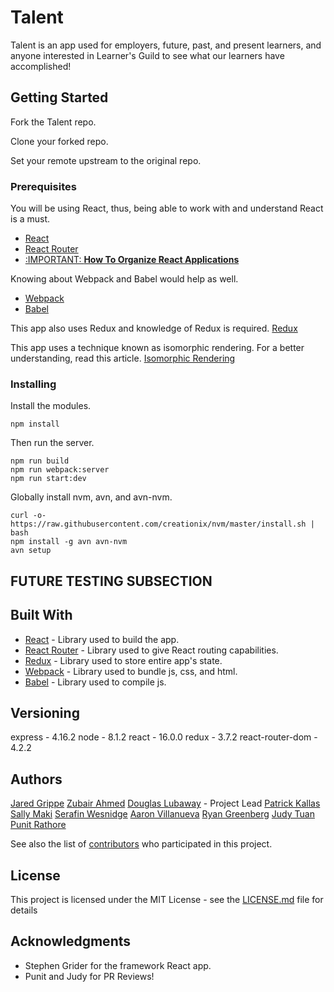 # Talent

Talent is an app used for employers, future, past, and present learners, and anyone interested in Learner's Guild to see what our learners have accomplished!

## Getting Started

Fork the Talent repo.

Clone your forked repo.

Set your remote upstream to the original repo.

### Prerequisites

You will be using React, thus, being able to work with and understand React is a must.

- [React](https://reactjs.org/tutorial/tutorial.html)
- [React Router](https://reacttraining.com/react-router/web/api/Redirect)
- [:IMPORTANT: **How To Organize React Applications**](https://medium.com/@dan_abramov/smart-and-dumb-components-7ca2f9a7c7d0)

Knowing about Webpack and Babel would help as well.
- [Webpack](https://www.youtube.com/watch?v=JdGnYNtuEtE&index=1&list=PLkEZWD8wbltnRp6nRR8kv97RbpcUdNawY)
- [Babel](http://babeljs.io/docs/setup/)

This app also uses Redux and knowledge of Redux is required.
  [Redux](https://redux.js.org/)

This app uses a technique known as isomorphic rendering. For a better understanding, read this article.
  [Isomorphic Rendering](https://medium.com/@phoebe.greig/headache-free-isomorphic-app-tutorial-react-js-react-router-node-js-ssr-with-state-and-es6-797a8d8e493a)

### Installing

Install the modules.

```
npm install
```

Then run the server.

```
npm run build
npm run webpack:server
npm run start:dev

```
Globally install nvm, avn, and avn-nvm.

```
curl -o- https://raw.githubusercontent.com/creationix/nvm/master/install.sh | bash
npm install -g avn avn-nvm
avn setup
```

## FUTURE TESTING SUBSECTION

## Built With

* [React](https://reactjs.org/) - Library used to build the app.
* [React Router](https://reacttraining.com/react-router/) - Library used to give React routing capabilities.
* [Redux](https://redux.js.org/) - Library used to store entire app's state.
* [Webpack](https://webpack.js.org/) - Library used to bundle js, css, and html.
* [Babel](https://babeljs.io/) - Library used to compile js.

## Versioning

express - 4.16.2
node - 8.1.2
react - 16.0.0
redux - 3.7.2
react-router-dom - 4.2.2

## Authors

[Jared Grippe](https://github.com/deadlyicon)
[Zubair Ahmed](https://github.com/zubairnahmed)
[Douglas Lubaway](https://github.com/hhhhhaaaa) - Project Lead
[Patrick Kallas](https://github.com/pkallas)
[Sally Maki](https://github.com/leikkisa)
[Serafin Wesnidge](https://github.com/lumodon)
[Aaron Villanueva](https://github.com/aaronev)
[Ryan Greenberg](https://github.com/optomal7)
[Judy Tuan](https://github.com/judytuna)
[Punit Rathore](https://github.com/punitrathore)

See also the list of [contributors](https://github.com/your/project/contributors) who participated in this project.

## License

This project is licensed under the MIT License - see the [LICENSE.md](LICENSE.md) file for details

## Acknowledgments

* Stephen Grider for the framework React app.
* Punit and Judy for PR Reviews!
